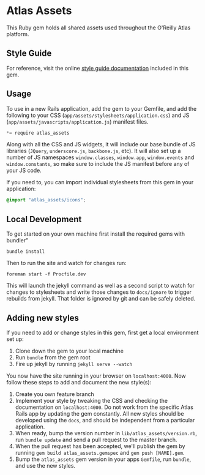 Atlas Assets
============

This Ruby gem holds all shared assets used throughout the O'Reilly Atlas platform. 

Style Guide
-----------

For reference, visit the online [style guide documentation](http://atlas-assets.herokuapp.com) included in this gem.

Usage
-----

To use in a new Rails application, add the gem to your Gemfile, and add the following to your CSS (`app/assets/stylesheets/application.css`) and JS (`app/assets/javascripts/application.js`) manifest files.

```javascript
*= require atlas_assets
```

Along with all the CSS and JS widgets, it will include our base bundle of JS libraries (`JQuery`, `underscore.js`, `backbone.js`, etc). It will also set up a number of JS namespaces `window.classes`, `window.app`, `window.events` and `window.constants`, so make sure to include the JS manifest before any of your JS code.

If you need to, you can import individual stylesheets from this gem in your application:

```css
@import "atlas_assets/icons";
```

Local Development
-----------------

To get started on your own machine first install the required gems with bundler"

```
bundle install
```

Then to run the site and watch for changes run:

```
foreman start -f Procfile.dev
```

This will launch the jekyll command as well as a second script to watch for changes to stylesheets and write those changes to `docs/ignore` to trigger rebuilds from jekyll. That folder is ignored by git and can be safely deleted.

Adding new styles
-----------------

If you need to add or change styles in this gem, first get a local environment set up:

1. Clone down the gem to your local machine
2. Run `bundle` from the gem root
3. Fire up jekyll by running `jekyll serve --watch`

You now have the site running in your browser on `localhost:4000`. Now follow these steps to add and document the new style(s):

1. Create you own feature branch
2. Implement your style by tweaking the CSS and checking the documentation on `localhost:4000`. Do not work from the specific Atlas Rails app by updating the gem constantly. All new styles should be developed using the `docs`, and should be independent from a particular application.
3. When ready, bump the version number in `lib/atlas_assets/version.rb`, run `bundle update` and send a pull request to the master branch.
4. When the pull request has been accepted, we'll publish the gem by running  `gem build atlas_assets.gemspec` and `gem push [NAME].gem`.
5. Bump the `atlas_assets` gem version in your apps `Gemfile`, run `bundle`, and use the new styles.
